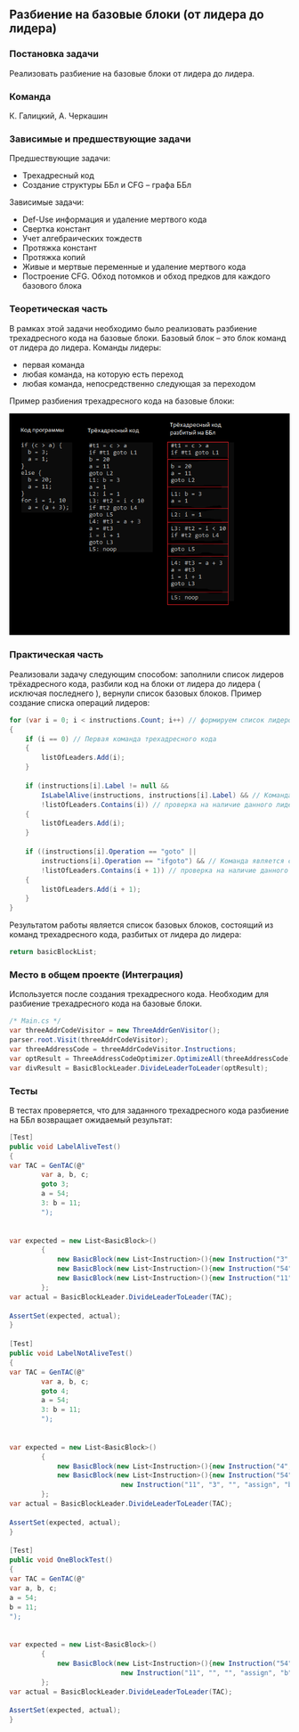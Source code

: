 ## Разбиение на базовые блоки (от лидера до лидера)

### Постановка задачи
Реализовать разбиение на базовые блоки от лидера до лидера.

### Команда
К. Галицкий, А. Черкашин

### Зависимые и предшествующие задачи
Предшествующие задачи:

* Трехадресный код
* Создание структуры ББл и CFG – графа ББл

Зависимые задачи:

* Def-Use информация и удаление мертвого кода
* Свертка констант
* Учет алгебраических тождеств
* Протяжка констант
* Протяжка копий
* Живые и мертвые переменные и удаление мертвого кода
* Построение CFG. Обход потомков и обход предков для каждого базового блока

### Теоретическая часть
В рамках этой задачи необходимо было реализовать разбиение трехадресного кода на базовые блоки.
Базовый блок – это блок команд от лидера до лидера.
Команды лидеры:

* первая команда
* любая команда, на которую есть переход
* любая команда, непосредственно следующая за переходом

Пример разбиения трехадресного кода на базовые блоки:

![Пример разбиения](2_BasicBlockLeader/pic1.jpg)

### Практическая часть
Реализовали задачу следующим способом: заполнили список лидеров трёхадресного кода, разбили код на блоки от лидера до лидера ( исключая последнего ), вернули список базовых блоков. 
Пример создание списка операций лидеров:
```csharp
for (var i = 0; i < instructions.Count; i++) // формируем список лидеров
{
    if (i == 0) // Первая команда трехадресного кода
    {
        listOfLeaders.Add(i);
    }

    if (instructions[i].Label != null &&
        IsLabelAlive(instructions, instructions[i].Label) && // Команда содержит метку, на которую существует переход
        !listOfLeaders.Contains(i)) // проверка на наличие данного лидера в списке лидеров
    {
        listOfLeaders.Add(i);
    }

    if ((instructions[i].Operation == "goto" ||
        instructions[i].Operation == "ifgoto") && // Команда является следующей после операции перехода (goto или ifgoto)
        !listOfLeaders.Contains(i + 1)) // проверка на наличие данного лидера в списке лидеров
    {
        listOfLeaders.Add(i + 1);
    }
}
```

Результатом работы является список базовых блоков, состоящий из команд трехадресного кода, разбитых от лидера до лидера:
```csharp
return basicBlockList;
```

### Место в общем проекте (Интеграция)
Используется после создания трехадресного кода. Необходим для разбиение трехадресного кода на базовые блоки.
```csharp
/* Main.cs */
var threeAddrCodeVisitor = new ThreeAddrGenVisitor();
parser.root.Visit(threeAddrCodeVisitor);
var threeAddressCode = threeAddrCodeVisitor.Instructions;
var optResult = ThreeAddressCodeOptimizer.OptimizeAll(threeAddressCode);
var divResult = BasicBlockLeader.DivideLeaderToLeader(optResult);
```

### Тесты
В тестах проверяется, что для заданного трехадресного кода разбиение на ББл возвращает ожидаемый результат:
```csharp
[Test]
public void LabelAliveTest()
{
var TAC = GenTAC(@"
        var a, b, c;
        goto 3;
        a = 54;
        3: b = 11;
        ");


var expected = new List<BasicBlock>()
        {
            new BasicBlock(new List<Instruction>(){new Instruction("3", "", "", "goto", "")}),
            new BasicBlock(new List<Instruction>(){new Instruction("54", "", "", "assign", "a")}),
            new BasicBlock(new List<Instruction>(){new Instruction("11", "3", "", "assign", "b")}),
        };
var actual = BasicBlockLeader.DivideLeaderToLeader(TAC);

AssertSet(expected, actual);
}

[Test]
public void LabelNotAliveTest()
{
var TAC = GenTAC(@"
        var a, b, c;
        goto 4;
        a = 54;
        3: b = 11;
        ");


var expected = new List<BasicBlock>()
        {
            new BasicBlock(new List<Instruction>(){new Instruction("4", "", "", "goto", "")}),
            new BasicBlock(new List<Instruction>(){new Instruction("54", "", "", "assign", "a"),
                            new Instruction("11", "3", "", "assign", "b")}),
        };
var actual = BasicBlockLeader.DivideLeaderToLeader(TAC);

AssertSet(expected, actual);
}

[Test]
public void OneBlockTest()
{
var TAC = GenTAC(@"
var a, b, c;
a = 54;
b = 11;
");


var expected = new List<BasicBlock>()
        {
            new BasicBlock(new List<Instruction>(){new Instruction("54", "", "", "assign", "a"),
                            new Instruction("11", "", "", "assign", "b")}),
        };
var actual = BasicBlockLeader.DivideLeaderToLeader(TAC);

AssertSet(expected, actual);
}
```
